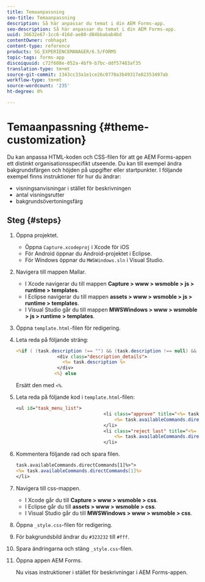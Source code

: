```yaml
---
title: Temaanpassning
seo-title: Temaanpassning
description: Så här anpassar du temat i din AEM Forms-app.
seo-description: Så här anpassar du temat i din AEM Forms-app.
uuid: 36632e67-1cc6-416d-ae80-d84bbabab4bd
contentOwner: robhagat
content-type: reference
products: SG_EXPERIENCEMANAGER/6.5/FORMS
topic-tags: forms-app
discoiquuid: c72f608e-052a-4bf9-b7bc-ddf57483af35
translation-type: tm+mt
source-git-commit: 1343cc33a1e1ce26c0770a3b49317e82353497ab
workflow-type: tm+mt
source-wordcount: '235'
ht-degree: 0%

---
```



# Temaanpassning {#theme-customization}

Du kan anpassa HTML-koden och CSS-filen för att ge AEM Forms-appen ett distinkt organisationsspecifikt utseende. Du kan till exempel ändra bakgrundsfärgen och höjden på uppgifter eller startpunkter. I följande exempel finns instruktioner för hur du ändrar:

* visningsanvisningar i stället för beskrivningen
* antal visningsrutter
* bakgrundsövertoningsfärg

## Steg {#steps}

1. Öppna projektet.

   * Öppna `Capture.xcodeproj` i Xcode för iOS
   * För Android öppnar du Android-projektet i Eclipse.
   * För Windows öppnar du `MWSWindows.sln` i Visual Studio.

1. Navigera till mappen Mallar.

   * I Xcode navigerar du till mappen **Capture > www > wsmoble > js > runtime > templates**.
   * I Eclipse navigerar du till mappen **assets > www > wsmoble > js > runtime > templates**.
   * I Visual Studio går du till mappen **MWSWindows > www > wsmoble > js > runtime > templates**.

1. Öppna `template.html`-filen för redigering.
1. Leta reda på följande sträng:

   ```jsp
   <%if ( (task.description !== "") && (task.description !== null) && (typeof task.description !== null) && (typeof task.description !== 'undefined') ) {%>
                  <div class="description_details">
                    <%= task.description %>
                  </div>
                 <%} else
   ```

   Ersätt den med `<%`.

1. Leta reda på följande kod i `template.html`-filen:

   ```jsp
   <ul id="task_menu_list">
                                   <li class="approve" title="<%= task.availableCommands.directCommands[0]%>" data-routename="<%= task.availableCommands.directCommands[0]%>">
                                       <%= task.availableCommands.directCommands[0]%>
                                   </li>
                                   <li class="reject last" title="<%= task.availableCommands.directCommands[1]%>" data-routename="<%= task.availableCommands.directCommands[1]%>">
                                       <%= task.availableCommands.directCommands[1]%>
                                   </li>
   ```

1. Kommentera följande rad och spara filen.

   ```jsp
   task.availableCommands.directCommands[1]%>">
   <%= task.availableCommands.directCommands[1]%>
   </li>
   ```

1. Navigera till css-mappen.

   * I Xcode går du till **Capture > www > wsmoble > css**.
   * I Eclipse går du till **assets > www > wsmoble > css**.
   * I Visual Studio går du till **MWSWindows > www > wsmoble > css**.

1. Öppna `_style.css`-filen för redigering.
1. För bakgrundsbild ändrar du `#323232` till `#fff`.
1. Spara ändringarna och stäng `_style.css`-filen.
1. Öppna appen AEM Forms.

   Nu visas instruktioner i stället för beskrivningar i AEM Forms-appen.
